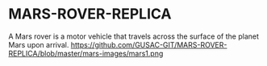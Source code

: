 # MARS-ROVER-REPLICA
A Mars rover is a motor vehicle that travels across the surface of the planet Mars upon arrival. 
https://github.com/GUSAC-GIT/MARS-ROVER-REPLICA/blob/master/mars-images/mars1.png

